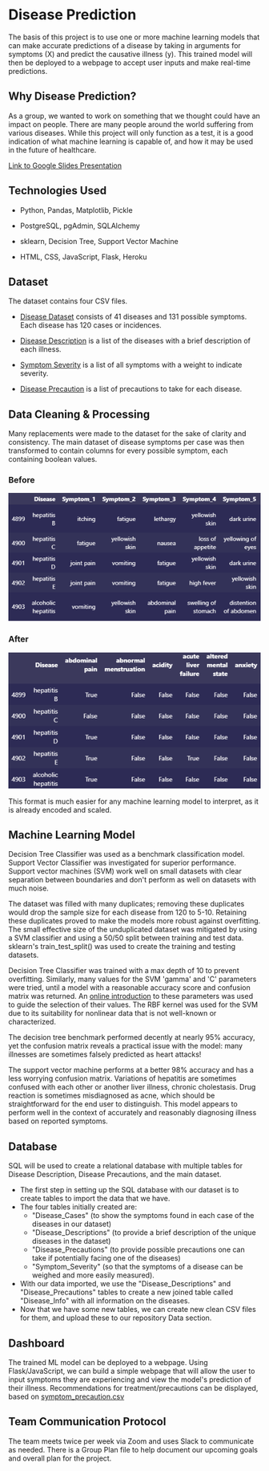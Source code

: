 # Disease Prediction

The basis of this project is to use one or more machine learning models that can make accurate predictions of a disease by taking in arguments for symptoms (X) and predict the causative illness (y). This trained model will then be deployed to a webpage to accept user inputs and make real-time predictions. 

## Why Disease Prediction?
As a group, we wanted to work on something that we thought could have an impact on people. There are many people around the world suffering from various diseases. While this project will only function as a test, it is a good indication of what machine learning is capable of, and how it may be used in the future of healthcare.

[Link to Google Slides Presentation](https://docs.google.com/presentation/d/17sEjf6EPZSJ9EY5Vl9RA3tWl3OAGQc6XCYFe-FfR_w0/edit?usp=sharing)

## Technologies Used

* Python, Pandas, Matplotlib, Pickle

* PostgreSQL, pgAdmin, SQLAlchemy

* sklearn, Decision Tree, Support Vector Machine

* HTML, CSS, JavaScript, Flask, Heroku

## Dataset

The dataset contains four CSV files.

* [Disease Dataset](./Data/Cleaned/dataset_clean.csv) consists of 41 diseases and 131 possible symptoms. Each disease has 120 cases or incidences.

* [Disease Description](./Data/Cleaned/disease_description_clean.csv) is a list of the diseases with a brief description of each illness.

* [Symptom Severity](./Data/Cleaned/symptom_severity_clean.csv) is a list of all symptoms with a weight to indicate severity.

* [Disease Precaution](./Data/Cleaned/disease_precaution_clean.csv) is a list of precautions to take for each disease.

## Data Cleaning & Processing

Many replacements were made to the dataset for the sake of clarity and consistency. The main dataset of disease symptoms per case was then transformed to contain columns for every possible symptom, each containing boolean values.

### Before
![data_df](./Images/data_df.png)

### After
![bool_df](./Images/bool_df.png)

This format is much easier for any machine learning model to interpret, as it is already encoded and scaled.

## Machine Learning Model

Decision Tree Classifier was used as a benchmark classification model. Support Vector Classifier was investigated for superior performance. Support vector machines (SVM) work well on small datasets with clear separation between boundaries and don't perform as well on datasets with much noise.

The dataset was filled with many duplicates; removing these duplicates would drop the sample size for each disease from 120 to 5-10. Retaining these duplicates proved to make the models more robust against overfitting. The small effective size of the unduplicated dataset was mitigated by using a SVM classifier and using a 50/50 split between training and test data. sklearn's train_test_split() was used to create the training and testing datasets.

Decision Tree Classifier was trained with a max depth of 10 to prevent overfitting. Similarly, many values for the SVM 'gamma' and 'C' parameters were tried, until a model with a reasonable accuracy score and confusion matrix was returned. An [online introduction](https://vitalflux.com/svm-rbf-kernel-parameters-code-sample/) to these parameters was used to guide the selection of their values. The RBF kernel was used for the SVM due to its suitability for nonlinear data that is not well-known or characterized.

The decision tree benchmark performed decently at nearly 95% accuracy, yet the confusion matrix reveals a practical issue with the model: many illnesses are sometimes falsely predicted as heart attacks!

The support vector machine performs at a better 98% accuracy and has a less worrying confusion matrix. Variations of hepatitis are sometimes confused with each other or another liver illness, chronic cholestasis. Drug reaction is sometimes misdiagnosed as acne, which should be straightforward for the end user to distinguish. This model appears to perform well in the context of accurately and reasonably diagnosing illness based on reported symptoms.

## Database

SQL will be used to create a relational database with multiple tables for Disease Description, Disease Precautions, and the main dataset.

* The first step in setting up the SQL database with our dataset is to create tables to import the data that we have. 
* The four tables initially created are:
  - "Disease_Cases" (to show the symptoms found in each case of the diseases in our dataset) 
  - "Disease_Descriptions" (to provide a brief description of the unique diseases in the dataset) 
  - "Disease_Precautions" (to provide possible precautions one can take if potentially facing one of the diseases)
  - "Symptom_Severity" (so that the symptoms of a disease can be weighed and more easily measured).
* With our data imported, we use the "Disease_Descriptions" and "Disease_Precautions" tables to create a new joined table called "Disease_Info" with all information on the diseases. 
* Now that we have some new tables, we can create new clean CSV files for them, and upload these to our repository Data section.

## Dashboard
The trained ML model can be deployed to a webpage. Using Flask/JavaScript, we can build a simple webpage that will allow the user to input symptoms they are experiencing and view the model's prediction of their illness. Recommendations for treatment/precautions can be displayed, based on [symptom_precaution.csv](./Data/symptom_precaution.csv) 

## Team Communication Protocol
The team meets twice per week via Zoom and uses Slack to communicate as needed. There is a Group Plan file to help document our upcoming goals and overall plan for the project.
